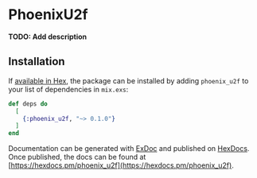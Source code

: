 # PhoenixU2f

**TODO: Add description**

## Installation

If [available in Hex](https://hex.pm/docs/publish), the package can be installed
by adding `phoenix_u2f` to your list of dependencies in `mix.exs`:

```elixir
def deps do
  [
    {:phoenix_u2f, "~> 0.1.0"}
  ]
end
```

Documentation can be generated with [ExDoc](https://github.com/elixir-lang/ex_doc)
and published on [HexDocs](https://hexdocs.pm). Once published, the docs can
be found at [https://hexdocs.pm/phoenix_u2f](https://hexdocs.pm/phoenix_u2f).

